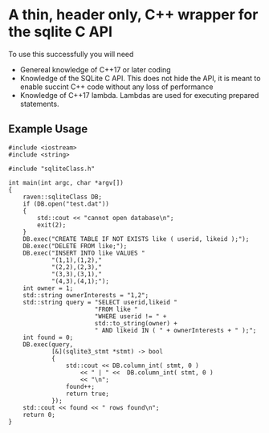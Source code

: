 #  A thin, header only, C++ wrapper for the sqlite C API

To use this successfully you will need

 - Genereal knowledge of C++17 or later coding
 - Knowledge of the SQLite C API.  This does not hide the API, it is meant to enable succint C++ code without any loss of performance
 - Knowledge of C++17 lambda.  Lambdas are used for executing prepared statements.

## Example Usage
```
#include <iostream>
#include <string>

#include "sqliteClass.h"

int main(int argc, char *argv[])
{
    raven::sqliteClass DB;
    if (DB.open("test.dat"))
    {
        std::cout << "cannot open database\n";
        exit(2);
    }
    DB.exec("CREATE TABLE IF NOT EXISTS like ( userid, likeid );");
    DB.exec("DELETE FROM like;");
    DB.exec("INSERT INTO like VALUES "
            "(1,1),(1,2),"
            "(2,2),(2,3),"
            "(3,3),(3,1),"
            "(4,3),(4,1);");
    int owner = 1;
    std::string ownerInterests = "1,2";
    std::string query = "SELECT userid,likeid "
                        "FROM like "
                        "WHERE userid != " +
                        std::to_string(owner) +
                        " AND likeid IN ( " + ownerInterests + " );";
    int found = 0;
    DB.exec(query,
            [&](sqlite3_stmt *stmt) -> bool
            {
                std::cout << DB.column_int( stmt, 0 )
                    << " | " <<  DB.column_int( stmt, 0 )
                    << "\n";
                found++;
                return true;
            });
    std::cout << found << " rows found\n";
    return 0;
}
```
